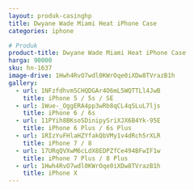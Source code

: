 ```yaml
---
layout: produk-casinghp
title: Dwyane Wade Miami Heat iPhone Case
categories: iphone

# Produk
product-title: Dwyane Wade Miami Heat iPhone Case
harga: 90000
sku: hn-1637
image-drive: 1Hwh4RvO7wdl0KWrOqe0iXDw8TVrazB1h
gallery:
  - url: 1NFzfdhvm5CHQDGAr4O6mL5WQTTLl4JwB
    title: iPhone 5 / 5s / SE
  - url: 1Wue-_OggERA4pp3wRb8qCL4qSLuL7ljs
    title: iPhone 6 / 6s
  - url: 11PYih8BKsoSDinipySriXJX6B4Yk-95E
    title: iPhone 6 Plus / 6s Plus
  - url: 1RIzYuFHlaHZYfakQbVMy1v4dRch5rXLR
    title: iPhone 7 / 8
  - url: 17URqQVXwM6cLdX8EDPZfCe494BFwIF1w
    title: iPhone 7 Plus / 8 Plus
  - url: 1Hwh4RvO7wdl0KWrOqe0iXDw8TVrazB1h
    title: iPhone X
---
```

